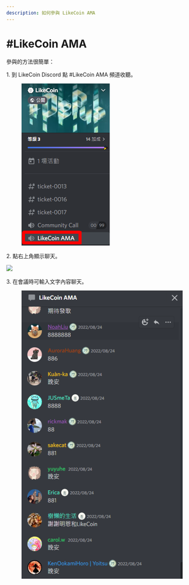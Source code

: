 ```yaml
---
description: 如何參與 LikeCoin AMA
---
```


# #LikeCoin AMA

參與的方法很簡單：

1\. 到 LikeCoin Discord 點 #LikeCoin AMA 頻道收聽。

<figure><img src="../../.gitbook/assets/LikeCoin AMA 1.png" alt=""><figcaption></figcaption></figure>

2\. 點右上角顯示聊天。

![](<../../.gitbook/assets/Community Call 3.png>)

3\. 在會議時可輸入文字內容聊天。

<figure><img src="../../.gitbook/assets/LikeCoin AMA 2.png" alt=""><figcaption></figcaption></figure>
